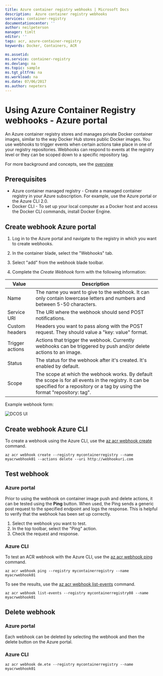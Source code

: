 ```yaml
---
title: Azure container registry webhooks | Microsoft Docs
description:  Azure container registry webhooks
services: container-registry
documentationcenter: ''
author: neilpeterson
manager: timlt
editor: ''
tags: acr, azure-container-registry
keywords: Docker, Containers, ACR

ms.assetid: 
ms.service: container-registry
ms.devlang: na
ms.topic: sample
ms.tgt_pltfrm: na
ms.workload: na
ms.date: 07/06/2017
ms.author: nepeters
---
```


# Using Azure Container Registry webhooks - Azure portal

An Azure container registry stores and manages private Docker container images, similar to the way Docker Hub stores public Docker images. You use webhooks to trigger events when certain actions take place in one of your registry repositories. Webhooks can respond to events at the registry level or they can be scoped down to a specific repository tag. 

For more background and concepts, see the [overview](./container-registry-intro.md)

## Prerequisites 

- Azure container managed registry - Create a managed container registry in your Azure subscription. For example, use the Azure portal or the Azure CLI 2.0. 
- Docker CLI - To set up your local computer as a Docker host and access the Docker CLI commands, install Docker Engine. 

## Create webhook Azure portal

1. Log in to the Azure portal and navigate to the registry in which you want to create webhooks. 

2. In the container blade, select the "Webhooks" tab. 

3. Select "add" from the webhook blade toolbar. 

4. Complete the *Create Webhook* form with the following information:

| Value | Description |
|---|---|
| Name | The name you want to give to the webhook. It can only contain lowercase letters and numbers and between 5-50 characters. |
| Service URI | The URI where the webhook should send POST notifications. |
| Custom headers | Headers you want to pass along with the POST request. They should value a "key: value" format. |
| Trigger actions | Actions that trigger the webhook. Currently webhooks can be triggered by push and/or delete actions to an image. |
| Status | The status for the webhook after it's created. It's enabled by default. |
| Scope | The scope at which the webhook works. By default the scope is for all events in the registry. It can be specified for a repository or a tag by using the format "repository: tag". |

Example webhook form:

![DCOS UI](./media/container-registry-webhook/webhook.png)

## Create webhook Azure CLI

To create a webhook using the Azure CLI, use the [az acr webhook create](/cli/azure/acr/webhook#create) command.

```azurecli-interactive
az acr webhook create --registry mycontainerregistry --name myacrwebhook01 --actions delete --uri http://webhookuri.com
```

## Test webhook

### Azure portal

Prior to using the webhook on container image push and delete actions, it can be tested using the **Ping** button. When used, the Ping sends a generic post request to the specified endpoint and logs the response. This is helpful to verify that the webhook has been set up correctly.

1. Select the webhook you want to test. 
2. In the top toolbar, select the "Ping" action. 
3. Check the request and response.

### Azure CLI

To test an ACR webhook with the Azure CLI, use the [az acr webhook ping](/cli/azure/acr/webhook#ping) command.

```azurecli-interactive
az acr webhook ping --registry mycontainerregistry --name myacrwebhook01
```

To see the results, use the [az acr webhook list-events](/cli/azure/acr/webhook#list-events) command. 

```azurecli-interactive
az acr webhook list-events --registry mycontainerregistry08 --name myacrwebhook01
```

## Delete webhook

### Azure portal

Each webhook can be deleted by selecting the webhook and then the delete button on the Azure portal.

### Azure CLI

```azurecli-interactive
az acr webhook de.ete --registry mycontainerregistry --name myacrwebhook01
```